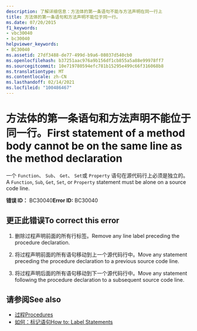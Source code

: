 ```yaml
---
description: 了解详细信息：方法体的第一条语句不能与方法声明在同一行上
title: 方法体的第一条语句和方法声明不能位于同一行。
ms.date: 07/20/2015
f1_keywords:
- vbc30040
- bc30040
helpviewer_keywords:
- BC30040
ms.assetid: 27df3488-de77-499d-b9a6-08037d540cb0
ms.openlocfilehash: b37251aac976a9b156df1cb855a5a88e99978ff7
ms.sourcegitcommit: 10e719780594efc781b15295e499c66f316068b8
ms.translationtype: MT
ms.contentlocale: zh-CN
ms.lasthandoff: 02/14/2021
ms.locfileid: "100486467"
---
```

# <a name="first-statement-of-a-method-body-cannot-be-on-the-same-line-as-the-method-declaration"></a><span data-ttu-id="828a8-103">方法体的第一条语句和方法声明不能位于同一行。</span><span class="sxs-lookup"><span data-stu-id="828a8-103">First statement of a method body cannot be on the same line as the method declaration</span></span>

<span data-ttu-id="828a8-104">一个 `Function`、 `Sub`、 `Get`、 `Set`或 `Property` 语句在源代码行上必须是独立的。</span><span class="sxs-lookup"><span data-stu-id="828a8-104">A `Function`, `Sub`, `Get`, `Set`, or `Property` statement must be alone on a source code line.</span></span>  
  
 <span data-ttu-id="828a8-105">**错误 ID：** BC30040</span><span class="sxs-lookup"><span data-stu-id="828a8-105">**Error ID:** BC30040</span></span>  
  
## <a name="to-correct-this-error"></a><span data-ttu-id="828a8-106">更正此错误</span><span class="sxs-lookup"><span data-stu-id="828a8-106">To correct this error</span></span>  
  
1. <span data-ttu-id="828a8-107">删除过程声明前面的所有行标签。</span><span class="sxs-lookup"><span data-stu-id="828a8-107">Remove any line label preceding the procedure declaration.</span></span>  
  
2. <span data-ttu-id="828a8-108">将过程声明前面的所有语句移动到上一个源代码行中。</span><span class="sxs-lookup"><span data-stu-id="828a8-108">Move any statement preceding the procedure declaration to a previous source code line.</span></span>  
  
3. <span data-ttu-id="828a8-109">将过程声明后面的所有语句移动到下一个源代码行中。</span><span class="sxs-lookup"><span data-stu-id="828a8-109">Move any statement following the procedure declaration to a subsequent source code line.</span></span>  
  
## <a name="see-also"></a><span data-ttu-id="828a8-110">请参阅</span><span class="sxs-lookup"><span data-stu-id="828a8-110">See also</span></span>

- [<span data-ttu-id="828a8-111">过程</span><span class="sxs-lookup"><span data-stu-id="828a8-111">Procedures</span></span>](../programming-guide/language-features/procedures/index.md)
- [<span data-ttu-id="828a8-112">如何：标记语句</span><span class="sxs-lookup"><span data-stu-id="828a8-112">How to: Label Statements</span></span>](../programming-guide/program-structure/how-to-label-statements.md)
